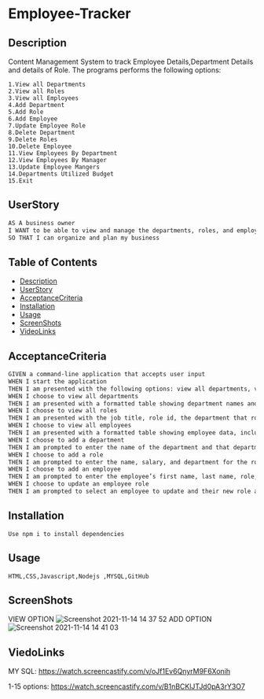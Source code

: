 # Employee-Tracker

## Description

Content Management System to track Employee Details,Department Details and details of Role.
The programs performs the following options:

    1.View all Departments
    2.View all Roles
    3.View all Employees
    4.Add Department
    5.Add Role
    6.Add Employee
    7.Update Employee Role
    8.Delete Department
    9.Delete Roles
    10.Delete Employee
    11.View Employees By Department
    12.View Employees By Manager
    13.Update Employee Mangers
    14.Departments Utilized Budget
    15.Exit

## UserStory

```md
AS A business owner
I WANT to be able to view and manage the departments, roles, and employees in my company
SO THAT I can organize and plan my business
```

## Table of Contents

-   [Description](#Description)
-   [UserStory](#UserStory)
-   [AcceptanceCriteria](#AcceptanceCriteria)
-   [Installation](#Installation)
-   [Usage](#Usage)
-   [ScreenShots](#ScreenShots)
-   [VideoLinks](#VideoLinks)

## AcceptanceCriteria

```md
GIVEN a command-line application that accepts user input
WHEN I start the application
THEN I am presented with the following options: view all departments, view all roles, view all employees, add a department, add a role, add an employee, and update an employee role
WHEN I choose to view all departments
THEN I am presented with a formatted table showing department names and department ids
WHEN I choose to view all roles
THEN I am presented with the job title, role id, the department that role belongs to, and the salary for that role
WHEN I choose to view all employees
THEN I am presented with a formatted table showing employee data, including employee ids, first names, last names, job titles, departments, salaries, and managers that the employees report to
WHEN I choose to add a department
THEN I am prompted to enter the name of the department and that department is added to the database
WHEN I choose to add a role
THEN I am prompted to enter the name, salary, and department for the role and that role is added to the database
WHEN I choose to add an employee
THEN I am prompted to enter the employee’s first name, last name, role, and manager, and that employee is added to the database
WHEN I choose to update an employee role
THEN I am prompted to select an employee to update and their new role and this information is updated in the database
```

## Installation

```
Use npm i to install dependencies
```

## Usage

```
HTML,CSS,Javascript,Nodejs ,MYSQL,GitHub
```

## ScreenShots

VIEW OPTION
![Screenshot 2021-11-14 14 37 52](https://user-images.githubusercontent.com/86656634/141666449-7ff7113d-3fde-4132-b009-b4999be078b9.png)
ADD OPTION
![Screenshot 2021-11-14 14 41 03](https://user-images.githubusercontent.com/86656634/141666531-abe77a47-8c57-4fd4-8f0b-65db446617d2.png)

## ViedoLinks

MY SQL:
https://watch.screencastify.com/v/oJf1Ev6QnyrM9F6Xonih

1-15 options:
https://watch.screencastify.com/v/B1nBCKlJTJd0pA3rY3O7
